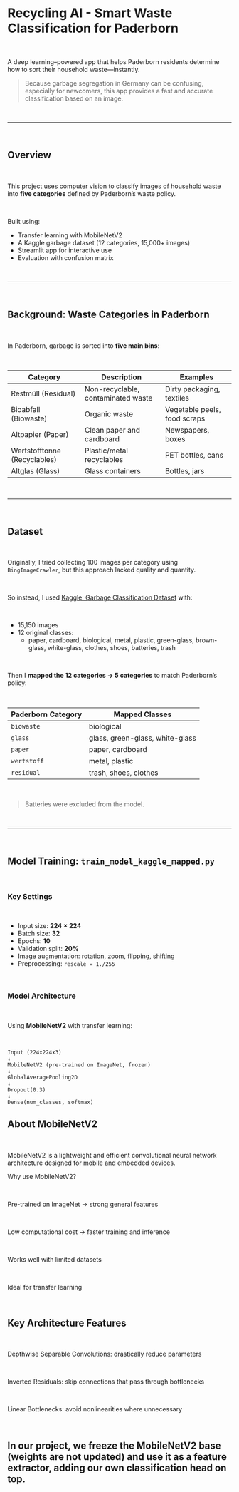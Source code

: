# Recycling AI - Smart Waste Classification for Paderborn

<br>

A deep learning–powered app that helps Paderborn residents determine how to sort their household waste—instantly.

> Because garbage segregation in Germany can be confusing, especially for newcomers, this app provides a fast and accurate classification based on an image.

<br>

---

<br>

## Overview

<br>

This project uses computer vision to classify images of household waste into **five categories** defined by Paderborn’s waste policy.

<br>

Built using:
- Transfer learning with MobileNetV2
- A Kaggle garbage dataset (12 categories, 15,000+ images)
- Streamlit app for interactive use
- Evaluation with confusion matrix

<br>

---

<br>

## Background: Waste Categories in Paderborn

<br>

In Paderborn, garbage is sorted into **five main bins**:

<br>

| Category | Description | Examples |
|----------|-------------|----------|
| Restmüll (Residual) | Non-recyclable, contaminated waste | Dirty packaging, textiles |
| Bioabfall (Biowaste) | Organic waste | Vegetable peels, food scraps |
| Altpapier (Paper) | Clean paper and cardboard | Newspapers, boxes |
| Wertstofftonne (Recyclables) | Plastic/metal recyclables | PET bottles, cans |
| Altglas (Glass) | Glass containers | Bottles, jars |

<br>

---

<br>

## Dataset

<br>

Originally, I tried collecting 100 images per category using `BingImageCrawler`, but this approach lacked quality and quantity.

<br>

 So instead, I used [Kaggle: Garbage Classification Dataset](https://www.kaggle.com/datasets) with:

<br>

- 15,150 images
- 12 original classes:
  - paper, cardboard, biological, metal, plastic, green-glass, brown-glass, white-glass, clothes, shoes, batteries, trash

<br>

Then I **mapped the 12 categories → 5 categories** to match Paderborn’s policy:

<br>

| Paderborn Category | Mapped Classes |
|-------------------|----------------|
| `biowaste`        | biological     |
| `glass`           | glass, green-glass, white-glass |
| `paper`           | paper, cardboard |
| `wertstoff`       | metal, plastic |
| `residual`        | trash, shoes, clothes |

<br>

> Batteries were excluded from the model.

<br>

---

<br>

## Model Training: `train_model_kaggle_mapped.py`

<br>

### Key Settings

<br>

- Input size: **224 × 224**
- Batch size: **32**
- Epochs: **10**
- Validation split: **20%**
- Image augmentation: rotation, zoom, flipping, shifting
- Preprocessing: `rescale = 1./255`

<br>

### Model Architecture

<br>

Using **MobileNetV2** with transfer learning:

<br>

```text
Input (224x224x3)
↓
MobileNetV2 (pre-trained on ImageNet, frozen)
↓
GlobalAveragePooling2D
↓
Dropout(0.3)
↓
Dense(num_classes, softmax)

```

## About MobileNetV2

<br>

MobileNetV2 is a lightweight and efficient convolutional neural network architecture designed for mobile and embedded devices.

Why use MobileNetV2?

<br>

Pre-trained on ImageNet → strong general features

<br>

Low computational cost → faster training and inference

<br>

Works well with limited datasets

<br>

Ideal for transfer learning

<br>

## Key Architecture Features

<br>

Depthwise Separable Convolutions: drastically reduce parameters

<br>

Inverted Residuals: skip connections that pass through bottlenecks

<br>

Linear Bottlenecks: avoid nonlinearities where unnecessary

<br>

## In our project, we freeze the MobileNetV2 base (weights are not updated) and use it as a feature extractor, adding our own classification head on top.
